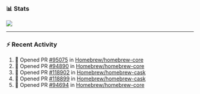 ### :bar_chart: Stats

<a href="#">
  <img align="center" src="https://github-readme-stats.vercel.app/api?username=tuzi3040&show_icons=true&theme=dark" />
</a>

---

### :zap: Recent Activity

<!--START_SECTION:activity-->
1. 💪 Opened PR [#95075](https://github.com/Homebrew/homebrew-core/pull/95075) in [Homebrew/homebrew-core](https://github.com/Homebrew/homebrew-core)
2. 💪 Opened PR [#94890](https://github.com/Homebrew/homebrew-core/pull/94890) in [Homebrew/homebrew-core](https://github.com/Homebrew/homebrew-core)
3. 💪 Opened PR [#118902](https://github.com/Homebrew/homebrew-cask/pull/118902) in [Homebrew/homebrew-cask](https://github.com/Homebrew/homebrew-cask)
4. 💪 Opened PR [#118899](https://github.com/Homebrew/homebrew-cask/pull/118899) in [Homebrew/homebrew-cask](https://github.com/Homebrew/homebrew-cask)
5. 💪 Opened PR [#94694](https://github.com/Homebrew/homebrew-core/pull/94694) in [Homebrew/homebrew-core](https://github.com/Homebrew/homebrew-core)
<!--END_SECTION:activity-->
